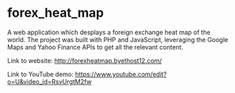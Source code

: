 # forex_heat_map
A web application which desplays a foreign exchange heat map of the world. The project was built with PHP and JavaScript, leveraging the Google Maps and Yahoo Finance APIs to get all the relevant content.

Link to website: http://forexheatmap.byethost12.com/

Link to YouTube demo: https://www.youtube.com/edit?o=U&video_id=RsvUrgtM2fw
